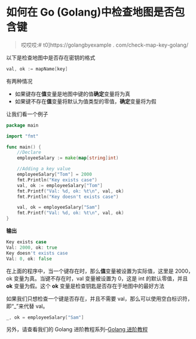 # 如何在 Go (Golang)中检查地图是否包含键

> 哎哎哎:# t0]https://golangbyexample . com/check-map-key-golang/

以下是检查地图中是否存在密钥的格式

```go
val, ok := mapName[key]
```

有两种情况

*   如果键存在**值**变量是地图中键的值**确定**变量将为真
*   如果键不存在**值**变量将默认为值类型的零值，**确定**变量将为假

让我们看一个例子

```go
package main

import "fmt"

func main() {
    //Declare
    employeeSalary := make(map[string]int)

    //Adding a key value
    employeeSalary["Tom"] = 2000
    fmt.Println("Key exists case")
    val, ok := employeeSalary["Tom"]
    fmt.Printf("Val: %d, ok: %t\n", val, ok)
    fmt.Println("Key doesn't exists case")

    val, ok = employeeSalary["Sam"]
    fmt.Printf("Val: %d, ok: %t\n", val, ok)
}
```

**输出**

```go
Key exists case
Val: 2000, ok: true
Key doesn't exists case
Val: 0, ok: false
```

在上面的程序中，当一个键存在时，那么**值**变量被设置为实际值，这里是 2000，ok 变量为真。当键不存在时，val 变量被设置为 0，这是 int 的默认零值，并且 **ok** 变量为假。这个 **ok** 变量是检查钥匙是否存在于地图中的最好方法

如果我们只想检查一个键是否存在，并且不需要 val，那么可以使用空白标识符，即“_”来代替 val。

```go
_, ok = employeeSalary["Sam"]
```

另外，请查看我们的 Golang 进阶教程系列–[Golang 进阶教程](https://golangbyexample.com/golang-comprehensive-tutorial/)